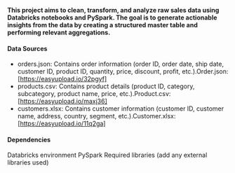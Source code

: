**This project aims to clean, transform, and analyze raw sales data using Databricks notebooks and PySpark. The goal is to generate actionable insights from the data by creating a structured master table and performing relevant aggregations.**

#### Data Sources
* orders.json: Contains order information (order ID, order date, ship date, customer ID, product ID, quantity, price, discount, profit, etc.).Order.json: [https://easyupload.io/32pgyf]
* products.csv: Contains product details (product ID, category, subcategory, product name, price, etc.).Product.csv: [https://easyupload.io/maxj36]
* customers.xlsx: Contains customer information (customer ID, customer name, address, country, segment, etc.).Customer.xlsx: [https://easyupload.io/11q2ga]

#### Dependencies
Databricks environment
PySpark
Required libraries (add any external libraries used)
	
